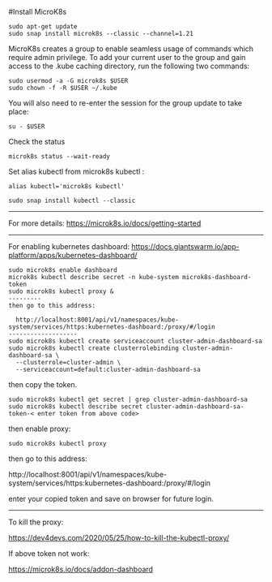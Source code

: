 
#Install MicroK8s
```
sudo apt-get update
sudo snap install microk8s --classic --channel=1.21
```
MicroK8s creates a group to enable seamless usage of commands which require admin privilege. To add your current user to the group and gain access to the .kube caching directory, run the following two commands:
```
sudo usermod -a -G microk8s $USER
sudo chown -f -R $USER ~/.kube
```
You will also need to re-enter the session for the group update to take place:
```
su - $USER
```
Check the status
```
microk8s status --wait-ready

```
Set alias kubectl from microk8s kubectl :
```
alias kubectl='microk8s kubectl'

sudo snap install kubectl --classic
```
*******************
For more details:
https://microk8s.io/docs/getting-started
*******************
For enabling kubernetes dashboard:
https://docs.giantswarm.io/app-platform/apps/kubernetes-dashboard/
```
sudo microk8s enable dashboard
microk8s kubectl describe secret -n kube-system microk8s-dashboard-token
sudo microk8s kubectl proxy &
---------
then go to this address:
  
  http://localhost:8001/api/v1/namespaces/kube-system/services/https:kubernetes-dashboard:/proxy/#/login
-------------------
sudo microk8s kubectl create serviceaccount cluster-admin-dashboard-sa
sudo microk8s kubectl create clusterrolebinding cluster-admin-dashboard-sa \
  --clusterrole=cluster-admin \
  --serviceaccount=default:cluster-admin-dashboard-sa
  ```
  then copy the token.
  ```
  sudo microk8s kubectl get secret | grep cluster-admin-dashboard-sa
  sudo microk8s kubectl describe secret cluster-admin-dashboard-sa-token-< enter token from above code>
  ```
  
  then enable proxy:
  ```
  sudo microk8s kubectl proxy
  ```
  
  then go to this address:
  
  http://localhost:8001/api/v1/namespaces/kube-system/services/https:kubernetes-dashboard:/proxy/#/login
  
  enter your copied token and save on browser for future login.
  *********************************
  To kill the proxy:
  
  https://dev4devs.com/2020/05/25/how-to-kill-the-kubectl-proxy/
  
  If above token not work:
  
  https://microk8s.io/docs/addon-dashboard
